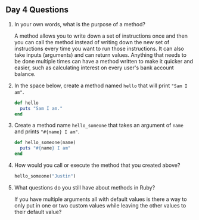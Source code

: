 ## Day 4 Questions

1. In your own words, what is the purpose of a method?

   A method allows you to write down a set of instructions once and then you can call the method instead of writing down the new set of instructions every time you want to run those instructions. It can also take inputs (arguments) and can return values. Anything that needs to be done multiple times can have a method written to make it quicker and easier, such as calculating interest on every user's bank account balance.

1. In the space below, create a method named `hello` that will print `"Sam I am"`.

   ``` ruby
   def hello
     puts "Sam I am."
   end
   ```

1. Create a method name `hello_someone` that takes an argument of `name` and prints `"#{name} I am"`.

   ``` ruby
   def hello_someone(name)
     puts "#{name} I am"
   end
   ```

1. How would you call or execute the method that you created above?

   ``` ruby
   hello_someone("Justin")
   ```

1. What questions do you still have about methods in Ruby?

   If you have multiple arguments all with default values is there a way to only put in one or two custom values while leaving the other values to their default value?
